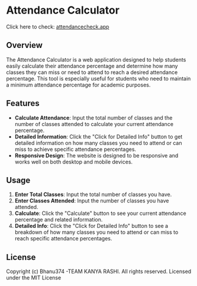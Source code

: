 # Attendance Calculator

Click here to check: [attendancecheck.app](https://attendancecheck.netlify.app/)

## Overview

The Attendance Calculator is a web application designed to help students easily calculate their attendance percentage and determine how many classes they can miss or need to attend to reach a desired attendance percentage. This tool is especially useful for students who need to maintain a minimum attendance percentage for academic purposes.

## Features

- **Calculate Attendance**: Input the total number of classes and the number of classes attended to calculate your current attendance percentage.
- **Detailed Information**: Click the "Click for Detailed Info" button to get detailed information on how many classes you need to attend or can miss to achieve specific attendance percentages.
- **Responsive Design**: The website is designed to be responsive and works well on both desktop and mobile devices.

## Usage

1. **Enter Total Classes**: Input the total number of classes you have.
2. **Enter Classes Attended**: Input the number of classes you have attended.
3. **Calculate**: Click the "Calculate" button to see your current attendance percentage and related information.
4. **Detailed Info**: Click the "Click for Detailed Info" button to see a breakdown of how many classes you need to attend or can miss to reach specific attendance percentages.

## License

Copyright (c) Bhanu374 -TEAM KANYA RASHI. All rights reserved. Licensed under the MIT License
